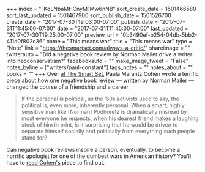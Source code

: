+++
index = "-KqLNbaMHCnyM1Mw6nNB"
sort_create_date = 1501466580
sort_last_updated = 1501467900
sort_publish_date = 1501526700
create_date = "2017-07-30T19:03:00-07:00"
publish_date = "2017-07-31T11:45:00-07:00"
date = "2017-07-31T11:45:00-07:00"
last_updated = "2017-07-30T19:25:00-07:00"
preview_url = "0b3490ef-b254-04db-5bb2-411d0f802c36"
name = "This means war"
title = "This means war"
type = "Note"
link = "https://thesmartset.com/always-a-critic/"
shareimage = ""
twitterauto = "Did a negative book review by Norman Mailer drive a writer into neoconservatism?"
facebookauto = ""
make_image_tweet = "False"
notes_byline = ["writers/paul-constant"]
tags_notes = ""
notes_about = ""
books = ""
+++
Over [at The Smart Set](https://thesmartset.com/always-a-critic/), Paula Marantz Cohen wrote a terrific piece about how one negative book review — written by Norman Mailer — changed the course of a friendship and a career.

<blockquote>If the personal is political, as the ’60s activists used to say, the political is, even more, inherently personal. When a smart, highly sensitive man like [Norman] Podhoretz is dramatically misread by most everyone he respects, when his dearest friend makes a laughing stock of him in print, is it surprising that he would be driven to separate himself socially and politically from everything such people stand for?</blockquote>

Can negative book reviews inspire a person, eventually, to become a horrific apologist for one of the dumbest wars in American history? You'll have to [read Cohen's](https://thesmartset.com/always-a-critic/) piece to find out.